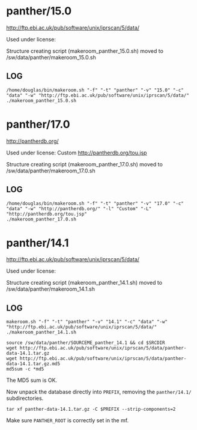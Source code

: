 panther/15.0
========================

<http://ftp.ebi.ac.uk/pub/software/unix/iprscan/5/data/>

Used under license:



Structure creating script (makeroom_panther_15.0.sh) moved to /sw/data/panther/makeroom_15.0.sh

LOG
---

    /home/douglas/bin/makeroom.sh "-f" "-t" "panther" "-v" "15.0" "-c" "data" "-w" "http://ftp.ebi.ac.uk/pub/software/unix/iprscan/5/data/"
    ./makeroom_panther_15.0.sh
panther/17.0
========================

<http://pantherdb.org/>

Used under license:
Custom
<http://pantherdb.org/tou.jsp>

Structure creating script (makeroom_panther_17.0.sh) moved to /sw/data/panther/makeroom_17.0.sh

LOG
---

    /home/douglas/bin/makeroom.sh "-f" "-t" "panther" "-v" "17.0" "-c" "data" "-w" "http://pantherdb.org/" "-l" "Custom" "-L" "http://pantherdb.org/tou.jsp"
    ./makeroom_panther_17.0.sh
panther/14.1
============

<http://ftp.ebi.ac.uk/pub/software/unix/iprscan/5/data/>

Used under license:



Structure creating script (makeroom_panther_14.1.sh) moved to /sw/data/panther/makeroom_14.1.sh

LOG
---

    makeroom.sh "-f" "-t" "panther" "-v" "14.1" "-c" "data" "-w" "http://ftp.ebi.ac.uk/pub/software/unix/iprscan/5/data/"
    ./makeroom_panther_14.1.sh

    source /sw/data/panther/SOURCEME_panther_14.1 && cd $SRCDIR
    wget http://ftp.ebi.ac.uk/pub/software/unix/iprscan/5/data/panther-data-14.1.tar.gz
    wget http://ftp.ebi.ac.uk/pub/software/unix/iprscan/5/data/panther-data-14.1.tar.gz.md5
    md5sum -c *md5

The MD5 sum is OK.

Now unpack the database directly into `PREFIX`, removing the `panther/14.1/` subdirectories.

    tar xf panther-data-14.1.tar.gz -C $PREFIX --strip-components=2

Make sure `PANTHER_ROOT` is correctly set in the mf.
